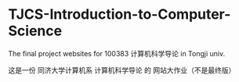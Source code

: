 # TJCS-Introduction-to-Computer-Science

The final project websites for 100383 计算机科学导论 in Tongji univ. 

这是一份 同济大学计算机系 计算机科学导论 的 网站大作业（不是最终版）
